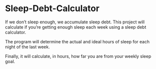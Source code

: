 # Sleep-Debt-Calculator
If we don’t sleep enough, we accumulate sleep debt. This project will calculate if you’re getting enough sleep each week using a sleep debt calculator.

The program will determine the actual and ideal hours of sleep for each night of the last week.

Finally, it will calculate, in hours, how far you are from your weekly sleep goal.
